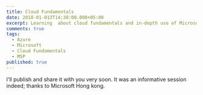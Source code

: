 ```yaml
---
title: Cloud Fundamentals
date: 2018-01-013T14:30:00.000+05:00
excerpt: Learning  about cloud fundamentals and in-depth use of Microsoft Azure.
comments: true
tags:
  - Azure
  - Microsoft
  - Cloud Fundamentals
  - MSP
published: true
---
```

I'll publish and share it with you very soon. It was an informative session indeed; thanks to Microsoft Hong kong.
